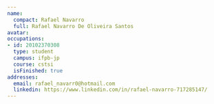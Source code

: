 ```yaml
---
name:
  compact: Rafael Navarro
  full: Rafael Navarro De Oliveira Santos
avatar:
occupations:
- id: 20102370308
  type: student
  campus: ifpb-jp
  course: cstsi
  isFinished: true
addresses:
  email: rafael_navarr0@hotmail.com
  linkedin: https://www.linkedin.com/in/rafael-navarro-717285147/
---
```

